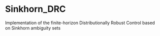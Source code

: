 # Sinkhorn_DRC
Implementation of the finite-horizon Distributionally Robust Control based on Sinkhorn ambiguity sets
